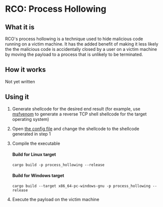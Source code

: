 # RCO: Process Hollowing

## What it is

RCO's process hollowing is a technique used to hide malicious code running on a victim machine. It has the added benefit
of making it less likely the the malicious code is accidentally closed by a user on a victim machine by moving the payload
to a process that is unlikely to be terminated.

## How it works

Not yet written

## Using it

1. Generate shellcode for the desired end result (for example, use [msfvenom](http://127.0.0.1) to generate a reverse TCP
shell shellcode for the target operating system)

2. Open [the config file](https://github.com/kmanc/remote_code_oxidation/blob/master/process_hollowing/src/config.rs) 
and change the shellcode to the shellcode generated in step 1

3. Compile the executable

    #### Build for Linux target
    ```commandline
    cargo build -p process_hollowing --release
    ```

    #### Build for Windows target
    ```commandline
    cargo build --target x86_64-pc-windows-gnu -p process_hollowing --release
    ```
   
4. Execute the payload on the victim machine
